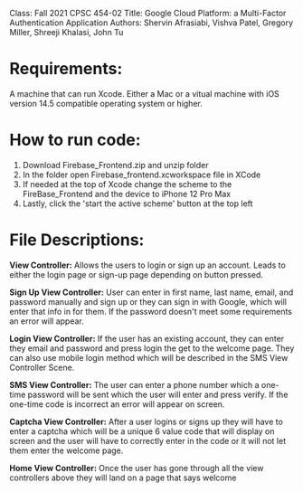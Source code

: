 Class: Fall 2021 CPSC 454-02
Title: Google Cloud Platform: a Multi-Factor Authentication Application
Authors: Shervin Afrasiabi, Vishva Patel, Gregory Miller, Shreeji Khalasi, John Tu

# Requirements:
A machine that can run Xcode. Either a Mac or a vitual machine with iOS version 14.5 compatible operating system or higher.

# How to run code:

1) Download Firebase_Frontend.zip and unzip folder
2) In the folder open Firebase_frontend.xcworkspace file in XCode
3) If needed at the top of Xcode change the scheme to the FireBase_Frontend and the device to iPhone 12 Pro Max
4) Lastly, click the 'start the active scheme' button at the top left 


# File Descriptions:

**View Controller:** Allows the users to login or sign up an account. Leads to either the login page or sign-up page depending on button pressed.

**Sign Up View Controller:** User can enter in first name, last name, email, and password manually and sign up or they can sign in with Google, which will enter that info in for them. If the password doesn't meet some requirements an error will appear.

**Login View Controller:** If the user has an existing account, they can enter they email and password and press login the get to the welcome page. They can also use mobile login method which will be described in the SMS View Controller Scene.

**SMS View Controller:** The user can enter a phone number which a one-time password will be sent which the user will enter and press verify. If the one-time code is incorrect an error will appear on screen.

**Captcha View Controller:** After a user logins or signs up they will have to enter a captcha which will be a unique 6 value code that will display on screen and the user will have to correctly enter in the code or it will not let them enter the welcome page. 

**Home View Controller:** Once the user has gone through all the view controllers above they will land on a page that says welcome
